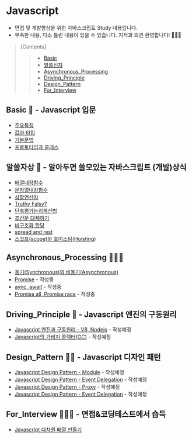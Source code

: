 # Javascript
- 면접 및 개발향상을 위한 자바스크립트 Study 내용입니다.
- 부족한 내용, 다소 틀린 내용이 있을 수 있습니다. 지적과 의견 환영합니다! 🙇🏻‍♀️
>   [Contents]
>   > - [Basic](https://github.com/ss-won/Javascript#basic----javascript-%EC%9E%85%EB%AC%B8)
>   > - [알쓸신자](https://github.com/ss-won/Javascript#%EC%95%8C%EC%93%B8%EC%9E%90%EC%83%81----%EC%95%8C%EC%95%84%EB%91%90%EB%A9%B4-%EC%93%B8%EB%AA%A8%EC%9E%88%EB%8A%94-%EC%9E%90%EB%B0%94%EC%8A%A4%ED%81%AC%EB%A6%BD%ED%8A%B8-%EA%B0%9C%EB%B0%9C%EC%83%81%EC%8B%9D)
>   > - [Asynchronous_Processing](https://github.com/ss-won/Javascript#asynchronous_processing-%EF%B8%8F)
>   > - [Driving_Principle](https://github.com/ss-won/Javascript#driving_principle----javascipt%EC%97%94%EC%A7%84%EC%9D%98-%EA%B5%AC%EB%8F%99%EC%9B%90%EB%A6%AC)
>   > - [Design_Pattern](https://github.com/ss-won/Javascript#design_pattern----javascript-%EB%94%94%EC%9E%90%EC%9D%B8-%ED%8C%A8%ED%84%B4)
>   > - [For_Interview](https://github.com/ss-won/Javascript#for_interview----%EB%A9%B4%EC%A0%91%EC%97%90%EC%84%9C-%EA%BC%AD-%EB%AC%BC%EC%96%B4%EB%B3%B4%EB%8A%94-%EC%98%88%EC%83%81%EC%A7%88%EB%AC%B8%EB%A6%AC%EC%8A%A4%ED%8A%B8)

## Basic 🧠 - Javascript 입문
- [주요특징](https://github.com/ss-won/Javascript/blob/master/Basic/basic.md)
- [값과 타입](https://github.com/ss-won/Javascript/blob/master/Basic/basic2.md)
- [기본문법](https://github.com/ss-won/Javascript/blob/master/Basic/basic3.md)
- [프로토타입과 클래스](https://github.com/ss-won/Javascript/blob/master/Basic/basic4.md)

## 알쓸자상 🧐 - 알아두면 쓸모있는 자바스크립트 (개발)상식
- [배열내장함수](https://github.com/ss-won/Javascript/blob/master/ASSJ/assj1.md)
- [문자열내장함수](https://github.com/ss-won/Javascript/blob/master/ASSJ/assj2.md)
- [삼항연산자](https://github.com/ss-won/Javascript/blob/master/ASSJ/assj3.md)
- [Truthy Falsy?](https://github.com/ss-won/Javascript/blob/master/ASSJ/assj4.md)
- [단축평가논리계산법](https://github.com/ss-won/Javascript/blob/master/ASSJ/assj5.md)
- [조건문 대체하기](https://github.com/ss-won/Javascript/blob/master/ASSJ/assj6.md)
- [비구조화 할당](https://github.com/ss-won/Javascript/blob/master/ASSJ/assj7.md)
- [spread and rest](https://github.com/ss-won/Javascript/blob/master/ASSJ/assj8.md)
- [스코프(scope)와 호이스팅(Hoisting)](https://github.com/ss-won/Javascript/blob/master/ASSJ/assj9.md)

## Asynchronous_Processing 🏃🏻‍♀️
- [동기(Synchronous)와 비동기(Asynchronous)](https://github.com/ss-won/Javascript/blob/master/Asynchronous_Processing/ap1.md)
- [Promise](https://github.com/ss-won/Javascript/blob/master/Asynchronous_Processing/ap2.md) - 작성중
- [aync, await](https://github.com/ss-won/Javascript/blob/master/Asynchronous_Processing/ap3.md) - 작성중
- [Promise all, Promise race](https://github.com/ss-won/Javascript/blob/master/Asynchronous_Processing/ap4.md) - 작성중

## Driving_Principle 👣 - Javascript 엔진의 구동원리
- [Javascript 엔진과 구동원리 - V8, Nodejs](https://github.com/ss-won/Javascript/blob/master/Driving_Principle/dp1.md) - 작성예정
- [Javascript의 가비지 콜렉터(GC)](https://github.com/ss-won/Javascript/blob/master/Driving_Principle/dp2.md) - 작성예정

## Design_Pattern ✍🏻 - Javascript 디자인 패턴
- [Javascript Design Pattern - Module](https://github.com/ss-won/Javascript/blob/master/Design_Pattern/dp1.md) - 작성예정
- [Javascript Design Pattern - Event Delegation](https://github.com/ss-won/Javascript/blob/master/Design_Pattern/dp2.md) - 작성예정
- [Javascript Design Pattern - Proxy](https://github.com/ss-won/Javascript/blob/master/Design_Pattern/dp3.md) - 작성예정
- [Javascript Design Pattern - Event Delegation](https://github.com/ss-won/Javascript/blob/master/Design_Pattern/dp4.md) - 작성예정

## For_Interview 👩🏻‍💻 - 면접&코딩테스트에서 습득
- [Javascript 다차원 배열 만들기](https://github.com/ss-won/Javascript/blob/master/For_Interview/fi1.md)

